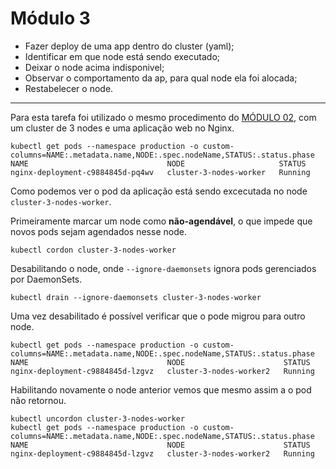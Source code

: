 # Módulo 3

- Fazer deploy de uma app dentro do cluster (yaml);
- Identificar em que node está sendo executado;
- Deixar o node acima indisponivel;
- Observar o comportamento da ap, para qual node ela foi alocada;
- Restabelecer o node.
---

Para esta tarefa foi utilizado o mesmo procedimento do [MÓDULO 02](https://github.com/leandroecomp/esr-rnp/edit/main/ESR-ADS-019/M%C3%93DULO%2002), com um cluster de 3 nodes e uma aplicação web no Nginx.

```console
kubectl get pods --namespace production -o custom-columns=NAME:.metadata.name,NODE:.spec.nodeName,STATUS:.status.phase
NAME                               NODE                     STATUS
nginx-deployment-c9884845d-pq4wv   cluster-3-nodes-worker   Running
```
Como podemos ver o pod da aplicação está sendo excecutada no node `cluster-3-nodes-worker`.

Primeiramente marcar um node como **não-agendável**, o que impede que novos pods sejam agendados nesse node.
```console
kubectl cordon cluster-3-nodes-worker
```
Desabilitando o node, onde  `--ignore-daemonsets` ignora pods gerenciados por DaemonSets.
```console
kubectl drain --ignore-daemonsets cluster-3-nodes-worker
```
Uma vez desabilitado é possível verificar que o pode migrou para outro node.
```console
kubectl get pods --namespace production -o custom-columns=NAME:.metadata.name,NODE:.spec.nodeName,STATUS:.status.phase
NAME                               NODE                      STATUS
nginx-deployment-c9884845d-lzgvz   cluster-3-nodes-worker2   Running
```

Habilitando novamente o node anterior vemos que mesmo assim a o pod não retornou.
```console
kubectl uncordon cluster-3-nodes-worker
kubectl get pods --namespace production -o custom-columns=NAME:.metadata.name,NODE:.spec.nodeName,STATUS:.status.phase
NAME                               NODE                      STATUS
nginx-deployment-c9884845d-lzgvz   cluster-3-nodes-worker2   Running
```

